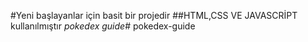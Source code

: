 #Yeni başlayanlar için basit bir projedir
##HTML,CSS VE JAVASCRİPT kullanılmıştır
_pokedex guide_# pokedex-guide
